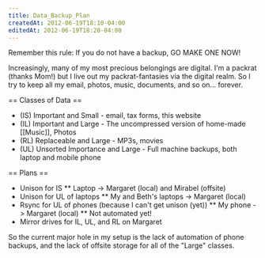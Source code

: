 ```yaml
---
title: Data_Backup_Plan
createdAt: 2012-06-19T18:10-04:00
editedAt: 2012-06-19T18:20-04:00
---
```


Remember this rule: If you do not have a backup, GO MAKE ONE NOW!

Increasingly, many of my most precious belongings are digital. I'm a packrat (thanks Mom!) but I live out my packrat-fantasies via the digital realm. So I try to keep all my email, photos, music, documents, and so on... forever.

== Classes of Data ==
* (IS) Important and Small - email, tax forms, this website
* (IL) Important and Large - The uncompressed version of home-made [[Music]], Photos
* (RL) Replaceable and Large - MP3s, movies
* (UL) Unsorted Importance and Large - Full machine backups, both laptop and mobile phone

== Plans ==
* Unison for IS
** Laptop -> Margaret (local) and Mirabel (offsite)
* Unison for UL of laptops
** My and Beth's laptops -> Margaret (local)
* Rsync for UL of phones (because I can't get unison (yet))
** My phone -> Margaret (local)
** Not automated yet!
* Mirror drives for IL, UL, and RL on Margaret

So the current major hole in my setup is the lack of automation of phone backups, and the lack of offsite storage for all of the "Large" classes.

